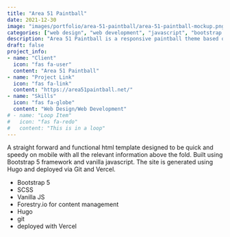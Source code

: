 ```yaml
---
title: "Area 51 Paintball"
date: 2021-12-30
image: "images/portfolio/area-51-paintball/area-51-paintball-mockup.png"
categories: ["web design", "web development", "javascript", "bootstrap 5"]
description: "Area 51 Paintball is a responsive paintball theme based on the Bootstrap 5 css framework with custom css and vanilla javascript."
draft: false
project_info:
- name: "Client"
  icon: "fas fa-user"
  content: "Area 51 Paintball"
- name: "Project Link"
  icon: "fas fa-link"
  content: "https://area51paintball.net/"
- name: "Skills"
  icon: "fas fa-globe"
  content: "Web Design/Web Development"
# - name: "Loop Item"
#   icon: "fas fa-redo"
#   content: "This is in a loop"
---
```


A straight forward and functional html template designed to be quick and speedy on mobile with all the relevant information above the fold.  Built using Bootstrap 5 framework and vanilla javascript.  The site is generated using Hugo and deployed via Git and Vercel.  




- Bootstrap 5
- SCSS
- Vanilla JS
- Forestry.io for content management
- Hugo
- git
- deployed with Vercel
